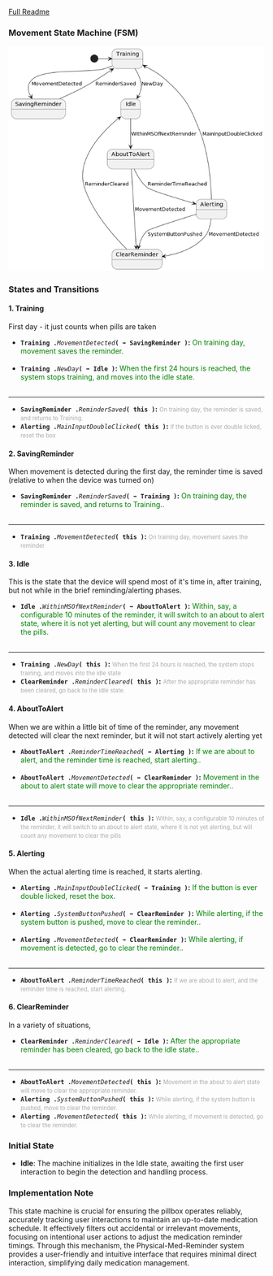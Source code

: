[Full Readme](README.md)

### Movement State Machine (FSM)

![Diagram](state-machine-planttext.uml.png)

### States and Transitions

#### 1. Training
First day - it just counts when pills are taken

 - **`Training .`**_`MovementDetected`_**`( ➡ SavingReminder )`:** 
 <span style="font-size: 1em; margin-bottom: 0.75em; color: green;">On training day, movement saves the reminder.<br /> <span>
 - **`Training .`**_`NewDay`_**`( ➡ Idle )`:** 
 <span style="font-size: 1em; margin-bottom: 0.75em; color: green;">When the first 24 hours is reached, the system stops training, and moves into the idle state.<br /> <span>
---------
 - **`SavingReminder .`**_`ReminderSaved`_**`( this )`:** 
 <span style="font-size: 0.8em; padding-bottom: 0.25em; color: darkgray;">On training day, the reminder is saved, and returns to Training.<span>
 - **`Alerting .`**_`MainInputDoubleClicked`_**`( this )`:** 
 <span style="font-size: 0.8em; padding-bottom: 0.25em; color: darkgray;">If the button is ever double  licked, reset the box<span>

#### 2. SavingReminder
When movement is detected during the first day, the reminder time is saved (relative to when the device was turned on)

 - **`SavingReminder .`**_`ReminderSaved`_**`( ➡ Training )`:** 
 <span style="font-size: 1em; margin-bottom: 0.75em; color: green;">On training day, the reminder is saved, and returns to Training..<br /> <span>
---------
 - **`Training .`**_`MovementDetected`_**`( this )`:** 
 <span style="font-size: 0.8em; padding-bottom: 0.25em; color: darkgray;">On training day, movement saves the reminder<span>

#### 3. Idle
This is the state that the device will spend most of it's time in, after training, but not while in the brief reminding/alerting phases.

 - **`Idle .`**_`WithinMSOfNextReminder`_**`( ➡ AboutToAlert )`:** 
 <span style="font-size: 1em; margin-bottom: 0.75em; color: green;">Within, say, a configurable 10 minutes of the reminder, it will switch to an about to alert state, where it is not yet alerting, but will count any movement to clear the pills.<br /> <span>
---------
 - **`Training .`**_`NewDay`_**`( this )`:** 
 <span style="font-size: 0.8em; padding-bottom: 0.25em; color: darkgray;">When the first 24 hours is reached, the system stops training, and moves into the idle state<span>
 - **`ClearReminder .`**_`ReminderCleared`_**`( this )`:** 
 <span style="font-size: 0.8em; padding-bottom: 0.25em; color: darkgray;">After the appropriate reminder has been cleared, go back to the idle state.<span>

#### 4. AboutToAlert
When we are within a little bit of time of the reminder, any movement detected will clear the next reminder, but it will not start actively alerting yet

 - **`AboutToAlert .`**_`ReminderTimeReached`_**`( ➡ Alerting )`:** 
 <span style="font-size: 1em; margin-bottom: 0.75em; color: green;">If we are about  to alert, and the reminder time is reached, start alerting..<br /> <span>
 - **`AboutToAlert .`**_`MovementDetected`_**`( ➡ ClearReminder )`:** 
 <span style="font-size: 1em; margin-bottom: 0.75em; color: green;">Movement in the about to alert state will move to clear the appropriate reminder..<br /> <span>
---------
 - **`Idle .`**_`WithinMSOfNextReminder`_**`( this )`:** 
 <span style="font-size: 0.8em; padding-bottom: 0.25em; color: darkgray;">Within, say, a configurable 10 minutes of the reminder, it will switch to an about to alert state, where it is not yet alerting, but will count any movement to clear the pills<span>

#### 5. Alerting
When the actual alerting time is reached, it starts alerting.


 - **`Alerting .`**_`MainInputDoubleClicked`_**`( ➡ Training )`:** 
 <span style="font-size: 1em; margin-bottom: 0.75em; color: green;">If the button is ever double  licked, reset the box.<br /> <span>
 - **`Alerting .`**_`SystemButtonPushed`_**`( ➡ ClearReminder )`:** 
 <span style="font-size: 1em; margin-bottom: 0.75em; color: green;">While alerting, if the system button is pushed, move to clear the reminder..<br /> <span>
 - **`Alerting .`**_`MovementDetected`_**`( ➡ ClearReminder )`:** 
 <span style="font-size: 1em; margin-bottom: 0.75em; color: green;">While alerting, if movement is detected, go to clear the reminder..<br /> <span>
---------
 - **`AboutToAlert .`**_`ReminderTimeReached`_**`( this )`:** 
 <span style="font-size: 0.8em; padding-bottom: 0.25em; color: darkgray;">If we are about  to alert, and the reminder time is reached, start alerting.<span>

#### 6. ClearReminder
In a variety of situations, 

 - **`ClearReminder .`**_`ReminderCleared`_**`( ➡ Idle )`:** 
 <span style="font-size: 1em; margin-bottom: 0.75em; color: green;">After the appropriate reminder has been cleared, go back to the idle state..<br /> <span>
---------
 - **`AboutToAlert .`**_`MovementDetected`_**`( this )`:** 
 <span style="font-size: 0.8em; padding-bottom: 0.25em; color: darkgray;">Movement in the about to alert state will move to clear the appropriate reminder.<span>
 - **`Alerting .`**_`SystemButtonPushed`_**`( this )`:** 
 <span style="font-size: 0.8em; padding-bottom: 0.25em; color: darkgray;">While alerting, if the system button is pushed, move to clear the reminder.<span>
 - **`Alerting .`**_`MovementDetected`_**`( this )`:** 
 <span style="font-size: 0.8em; padding-bottom: 0.25em; color: darkgray;">While alerting, if movement is detected, go to clear the reminder.<span>

### Initial State
- **Idle**: The machine initializes in the Idle state, awaiting the first user interaction to begin the detection and handling process.

### Implementation Note
This state machine is crucial for ensuring the pillbox operates reliably, accurately tracking user interactions to maintain an up-to-date medication schedule. It effectively filters out accidental or irrelevant movements, focusing on intentional user actions to adjust the medication reminder timings. Through this mechanism, the Physical-Med-Reminder system provides a user-friendly and intuitive interface that requires minimal direct interaction, simplifying daily medication management.
